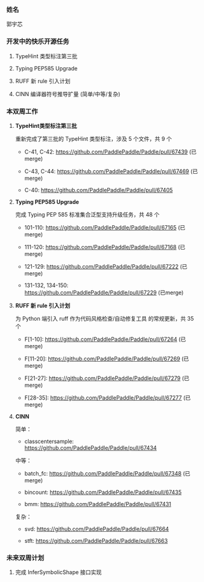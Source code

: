 ### 姓名

郭宇芯

### 开发中的快乐开源任务

1. TypeHint 类型标注第三批

2. Typing PEP585 Upgrade

3. RUFF 新 rule 引入计划

4. CINN 编译器符号推导扩量 (简单/中等/复杂)

### 本双周工作

1. **TypeHint类型标注第三批**

   重新完成了第三批的 TypeHint 类型标注，涉及 5 个文件，共 9 个

   - C-41, C-42: https://github.com/PaddlePaddle/Paddle/pull/67439 (已merge)

   - C-43, C-44: https://github.com/PaddlePaddle/Paddle/pull/67469 (已merge)

   - C-40: https://github.com/PaddlePaddle/Paddle/pull/67405

2. **Typing PEP585 Upgrade**

   完成 Typing PEP 585 标准集合泛型支持升级任务，共 48 个

   - 101-110: https://github.com/PaddlePaddle/Paddle/pull/67165 (已merge)

   - 111-120: https://github.com/PaddlePaddle/Paddle/pull/67168 (已merge)

   - 121-129: https://github.com/PaddlePaddle/Paddle/pull/67222 (已merge)

   - 131-132, 134-150: https://github.com/PaddlePaddle/Paddle/pull/67229 (已merge)

3. **RUFF 新 rule 引入计划**

   为 Python 端引入 ruff 作为代码风格检查/自动修复工具 的常规更新，共 35 个

   - F[1-10]: https://github.com/PaddlePaddle/Paddle/pull/67264 (已merge)

   - F[11-20]: https://github.com/PaddlePaddle/Paddle/pull/67269 (已merge)

   - F[21-27]: https://github.com/PaddlePaddle/Paddle/pull/67279 (已merge)

   - F[28-35]: https://github.com/PaddlePaddle/Paddle/pull/67277 (已merge)

4. **CINN**

   简单：

   - classcentersample: https://github.com/PaddlePaddle/Paddle/pull/67434

   中等：

   - batch_fc: https://github.com/PaddlePaddle/Paddle/pull/67348 (已merge)

   - bincount: https://github.com/PaddlePaddle/Paddle/pull/67435

   - bmm: https://github.com/PaddlePaddle/Paddle/pull/67431

   复杂：

   - svd: https://github.com/PaddlePaddle/Paddle/pull/67664

   - stft: https://github.com/PaddlePaddle/Paddle/pull/67663

### 未来双周计划

1. 完成 InferSymbolicShape 接口实现
